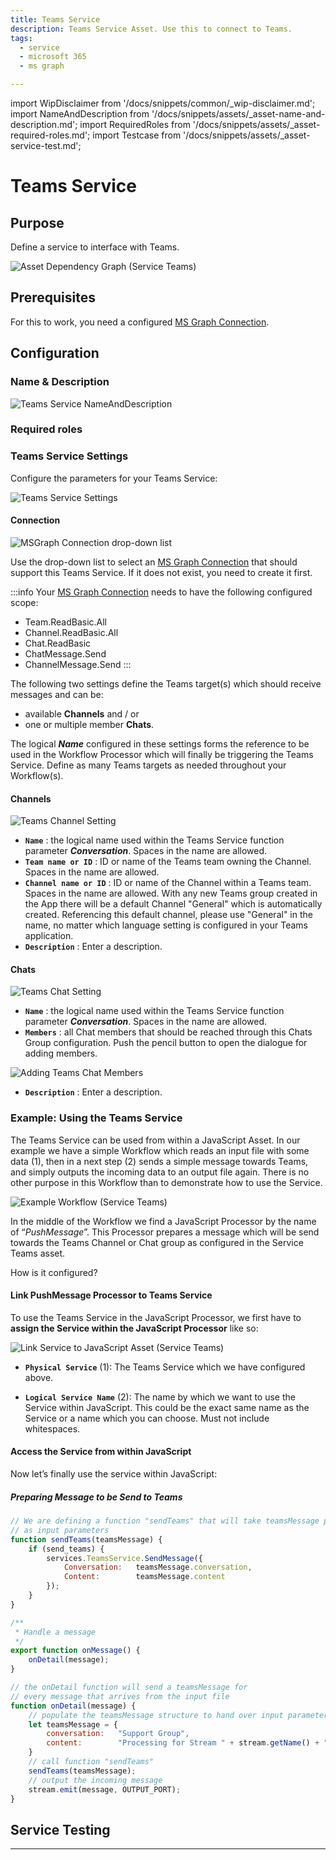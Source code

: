 ```yaml
---
title: Teams Service
description: Teams Service Asset. Use this to connect to Teams.
tags:
  - service
  - microsoft 365
  - ms graph

---
```


import WipDisclaimer from '/docs/snippets/common/_wip-disclaimer.md';
import NameAndDescription from '/docs/snippets/assets/_asset-name-and-description.md';
import RequiredRoles from '/docs/snippets/assets/_asset-required-roles.md';
import Testcase from '/docs/snippets/assets/_asset-service-test.md';

# Teams Service

## Purpose

Define a service to interface with Teams.

![](./.asset-service-teams_images/1714129456163.png "Asset Dependency Graph (Service Teams)")

## Prerequisites

For this to work, you need a configured [MS Graph Connection](/docs/assets/connections/asset-connection-msgraph).

## Configuration

### Name & Description

![Teams Service NameAndDescription](./.asset-service-teams_images/1714382631134.png "Teams Service NameAndDescription")

<NameAndDescription></NameAndDescription>

### Required roles

<RequiredRoles></RequiredRoles>

### Teams Service Settings

Configure the parameters for your Teams Service: 

![Teams Service Settings](./.asset-service-teams_images/1714135894669.png "Teams Service Settings")

#### Connection

![MSGraph Connection drop-down list](./.asset-service-teams_images/1714138476191.png "MSGraph Connection drop-down list")

Use the drop-down list to select an [MS Graph Connection](/docs/assets/connections/asset-connection-msgraph) that should 
support this Teams Service. If it does not exist, you need to create it first.

:::info
Your [MS Graph Connection](/docs/assets/connections/asset-connection-msgraph) needs to have the following configured scope:
* Team.ReadBasic.All
* Channel.ReadBasic.All
* Chat.ReadBasic
* ChatMessage.Send
* ChannelMessage.Send
:::


The following two settings define the Teams target(s) which should receive messages and can be:
- available **Channels** and / or
- one or multiple member **Chats**. 

The logical _**Name**_ configured in these settings forms the reference 
to be used in the Workflow Processor which will finally be triggering the Teams Service. 
Define as many Teams targets as needed throughout your Workflow(s). 

#### Channels

![Teams Channel Setting](./.asset-service-teams_images/1714381301244.png "Teams Channel Setting")


* **`Name`** : the logical name used within the Teams Service function parameter _**Conversation**_. Spaces in the name are allowed.
* **`Team name or ID`** : ID or name of the Teams team owning the Channel. Spaces in the name are allowed. 
* **`Channel name or ID`** : ID or name of the Channel within a Teams team. Spaces in the name are allowed. 
With any new Teams group created in the App there will be a default Channel "General" which is automatically created. 
Referencing this default channel, please use "General" in the name, no matter which language setting is configured in your Teams application. 
* **`Description`** : Enter a description.

#### Chats

![Teams Chat Setting](./.asset-service-teams_images/1714381603192.png "Teams Chat Setting")


* **`Name`** : the logical name used within the Teams Service function parameter _**Conversation**_. Spaces in the name are allowed.
* **`Members`** : all Chat members that should be reached through this Chats Group configuration. 
Push the pencil button to open the dialogue for adding members.  

![Adding Teams Chat Members](./.asset-service-teams_images/1714381530282.png "Adding Teams Chat Members")

* **`Description`** : Enter a description.

### Example: Using the Teams Service

The Teams Service can be used from within a JavaScript Asset. In our example we have a simple Workflow which reads an
input file with some data (1), then in a next step (2) sends a simple message towards Teams, and
simply outputs the incoming data to an output file again. There is no other purpose in this Workflow than to demonstrate how to use the
Service.

![Example Workflow (Service Teams)](./.asset-service-teams_images/1714387045534.png "Example Workflow (Service Teams)")

In the middle of the Workflow we find a JavaScript Processor by the name of “_PushMessage_”. This Processor prepares
a message which will be send towards the Teams Channel or Chat group as configured in the Service Teams asset.

How is it configured?

#### Link PushMessage Processor to Teams Service

To use the Teams Service in the JavaScript Processor, we first have to **assign the Service within the JavaScript
Processor** like so:

![Link Service to JavaScript Asset (Service Teams)](./.asset-service-teams_images/1714400109677.png "Link Service to JavaScript Asset (Service Teams)")

* **`Physical Service`** (1): The Teams Service which we have configured above.

* **`Logical Service Name`** (2): The name by which we want to use the Service within JavaScript. This could be the
  exact same name as the Service or a name which you can choose. Must not include whitespaces.

#### Access the Service from within JavaScript

Now let’s finally use the service within JavaScript:

##### Preparing Message to be Send to Teams

```javascript
// We are defining a function "sendTeams" that will take teamsMessage parameters 
// as input parameters
function sendTeams(teamsMessage) {
    if (send_teams) {
        services.TeamsService.SendMessage({
            Conversation:   teamsMessage.conversation,            
            Content:        teamsMessage.content
        });  
    }
}

/**
 * Handle a message
 */
export function onMessage() {
    onDetail(message);
}

// the onDetail function will send a teamsMessage for 
// every message that arrives from the input file
function onDetail(message) {
    // populate the teamsMessage structure to hand over input parameters for "sendTeams" function
    let teamsMessage = {
        conversation:   "Support Group",
        content:        "Processing for Stream " + stream.getName() + " recordNo " + message.id      
    }
    // call function "sendTeams"
    sendTeams(teamsMessage);
    // output the incoming message
    stream.emit(message, OUTPUT_PORT);
}
```

## Service Testing

<Testcase></Testcase>

---

<WipDisclaimer></WipDisclaimer>

